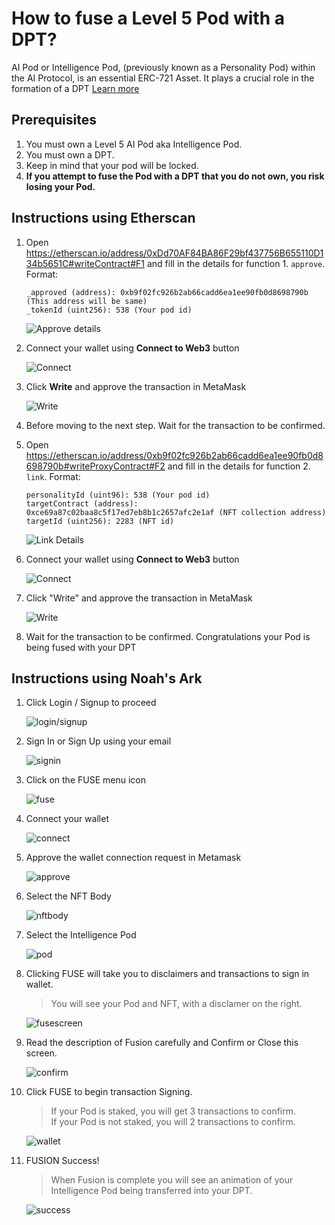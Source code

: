 # How to fuse a Level 5 Pod with a DPT?

AI Pod or Intelligence Pod, (previously known as a Personality Pod) within the AI Protocol, is an essential ERC-721 Asset. It plays a crucial role in the formation of a DPT [Learn more]()

## Prerequisites
1. You must own a Level 5 AI Pod aka Intelligence Pod.
2. You must own a DPT.
3. Keep in mind that your pod will be locked.
4. **If you attempt to fuse the Pod with a DPT that you do not own, you risk losing your Pod.**

## Instructions using Etherscan

1. Open https://etherscan.io/address/0xDd70AF84BA86F29bf437756B655110D134b5651C#writeContract#F1 and fill in the details for function 1. `approve`. Format:
    ```
    _approved (address): 0xb9f02fc926b2ab66cadd6ea1ee90fb0d8698790b (This address will be same)
    _tokenId (uint256): 538 (Your pod id)
    ```

    ![Approve details](./screenshots/1.png)

2. Connect your wallet using **Connect to Web3** button

    ![Connect](./screenshots/2.png)

3. Click **Write** and approve the transaction in MetaMask

    ![Write](./screenshots/3.png)

4. Before moving to the next step. Wait for the transaction to be confirmed.

5. Open https://etherscan.io/address/0xb9f02fc926b2ab66cadd6ea1ee90fb0d8698790b#writeProxyContract#F2 and
    fill in the details for function 2. `link`. Format:
     ```
    personalityId (uint96): 538 (Your pod id)
    targetContract (address): 0xce69a87c02baa8c5f17ed7eb8b1c2657afc2e1af (NFT collection address)
    targetId (uint256): 2283 (NFT id)
    ```

    ![Link Details](./screenshots/4.png)

6. Connect your wallet using **Connect to Web3** button

    ![Connect](./screenshots/5.png)

7. Click "Write" and approve the transaction in MetaMask

    ![Write](./screenshots/6.png)

8. Wait for the transaction to be confirmed. Congratulations your Pod is being fused with your DPT

## Instructions using Noah's Ark

1. Click Login / Signup to proceed

    ![login/signup](./screenshots/noah-1.png)

2. Sign In or Sign Up using your email

    ![signin](./screenshots/noah-2.png)

3. Click on the FUSE menu icon

    ![fuse](./screenshots/noah-3.png)

4. Connect your wallet

    ![connect](./screenshots/noah-4.png)

5. Approve the wallet connection request in Metamask

    ![approve](./screenshots/noah-5.png)

6. Select the NFT Body

     ![nftbody](./screenshots/noah-6.png)

7. Select the Intelligence Pod

    ![pod](./screenshots/noah-7.png)

8. Clicking FUSE will take you to disclaimers and transactions to sign in wallet.
    > You will see your Pod and NFT, with a disclamer on the right.

    ![fusescreen](./screenshots/noah-8.png)

9. Read the description of Fusion carefully and Confirm or Close this screen.

    ![confirm](./screenshots/noah-9.png)

10. Click FUSE to begin transaction Signing.
    > If your Pod is staked, you will get 3 transactions to confirm.\
    If your Pod is not staked, you will 2 transactions to confirm.

    ![wallet](./screenshots/noah-10.png)

11. FUSION Success!
    > When Fusion is complete you will see an animation of your Intelligence Pod being transferred into your DPT.

    ![success](./screenshots/noah-11.png)